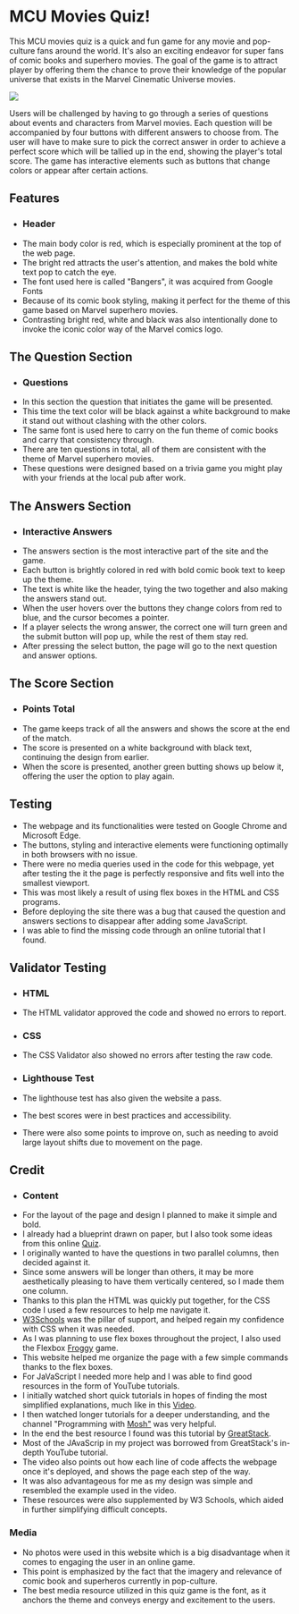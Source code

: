 # MCU Movies Quiz!

This MCU movies quiz is a quick and fun game for any movie and pop-culture fans around the world. It's 
also an exciting endeavor for super fans of comic books and superhero movies. The goal of the game
is to attract player by offering them the chance to prove their knowledge of the 
popular universe that exists in the Marvel Cinematic Universe movies. 

![](ass)

Users will be challenged by having to go through a series of questions about events and 
characters from Marvel movies. Each question will be accompanied by four buttons with different 
answers to choose from. The user will have to make sure to pick the correct answer in order to 
achieve a perfect score which will be tallied up in the end, showing the player's total score. 
The game has interactive elements such as buttons that change colors or appear after certain actions.

## Features

* ### Header
* The main body color is red, which is especially prominent at the top of the web page.
* The bright red attracts the user's attention, and makes the bold white text pop to catch the eye.
* The font used here is called "Bangers", it was acquired from Google Fonts
* Because of its comic book styling, making it perfect for the theme of this game based on Marvel superhero movies.
* Contrasting bright red, white and black was also intentionally done to invoke the iconic color way of the Marvel comics logo.

## The Question Section

* ### Questions
* In this section the question that initiates the game will be presented.
* This time the text color will be black against a white background to make it stand out without clashing with the other colors.
* The same font is used here to carry on the fun theme of comic books and carry that consistency through.
* There are ten questions in total, all of them are consistent with the theme of Marvel superhero movies.
* These questions were designed based on a trivia game you might play with your friends at the local pub after work.


## The Answers Section 

* ### Interactive Answers
* The answers section is the most interactive part of the site and the game.
* Each button is brightly colored in red with bold comic book text to keep up the theme.
* The text is white like the header, tying the two together and also making the answers stand out.
* When the user hovers over the buttons they change colors from red to blue, and the cursor becomes a pointer.
* If a player selects the wrong answer, the correct one will turn green and the submit button will pop up, while the rest of them stay red.
* After pressing the select button, the page will go to the next question and answer options.
  
## The Score Section 

* ### Points Total
* The game keeps track of all the answers and shows the score at the end of the match.
* The score is presented on a white background with black text, continuing the design from earlier.
* When the score is presented, another green butting shows up below it, offering the user the option to play again.

## Testing 

* The webpage and its functionalities were tested on Google Chrome and Microsoft Edge.
* The buttons, styling and interactive elements were functioning optimally in both browsers with no issue.
* There were no media queries used in the code for this webpage, yet after testing the it the page is perfectly responsive and fits well into the smallest viewport.
* This was most likely a result of using flex boxes in the HTML and CSS programs.
* Before deploying the site there was a bug that caused the question and answers sections to disappear after adding some JavaScript.
* I was able to find the missing code through an online tutorial that I found.

## Validator Testing 

* ### HTML
* The HTML validator approved the code and showed no errors to report.

* ### CSS
* The CSS Validator also showed no errors after testing the raw code.

* ### Lighthouse Test
* The lighthouse test has also given the website a pass.
* The best scores were in best practices and accessibility.
* There were also some points to improve on, such as needing to avoid large layout shifts due to movement on the page.

## Credit

* ### Content
* For the layout of the page and design I planned to make it simple and bold.
* I already had a blueprint drawn on paper, but I also took some ideas from this online [Quiz](https://heywise.com/quiz/only-the-biggest-dragon-ball-z-fans-will-ace-this-quiz/21/).
* I originally wanted to have the questions in two parallel columns, then decided against it.
* Since some answers will be longer than others, it may be more aesthetically pleasing to have them vertically centered, so I made them one column.
* Thanks to this plan the HTML was quickly put together, for the CSS code I used a few resources to help me navigate it.
* [W3Schools](https://www.w3schools.com/) was the pillar of support, and helped regain my confidence with CSS when it was needed.
* As I was planning to use flex boxes throughout the project, I also used the Flexbox [Froggy](https://flexboxfroggy.com/) game.
* This website helped me organize the page with a few simple commands thanks to the flex boxes.
* For JaVaScript I needed more help and I was able to find good resources in the form of YouTube tutorials.
* I initially watched short quick tutorials in hopes of finding the most simplified explanations, much like in this [Video](https://youtu.be/lkIFF4maKMU).
* I then watched longer tutorials for a deeper understanding, and the channel "Programming with [Mosh"](https://youtu.be/W6NZfCO5SIk) was very helpful.
* In the end the best resource I found was this tutorial by [GreatStack](https://youtu.be/PBcqGxrr9g8).
* Most of the JAvaScrip in my project was borrowed from GreatStack's in-depth YouTube tutorial.
* The video also points out how each line of code affects the webpage once it's deployed, and shows the page each step of the way.
* It was also advantageous for me as my design was simple and resembled the example used in the video.
* These resources were also supplemented by W3 Schools, which aided in further simplifying difficult concepts.


### Media

* No photos were used in this website which is a big disadvantage when it comes to engaging the user in an online game.
* This point is emphasized by the fact that the imagery and relevance of comic book and superheros currently in pop-culture.
* The best media resource utilized in this quiz game is the font, as it anchors the theme and conveys energy and excitement to the users.
 

